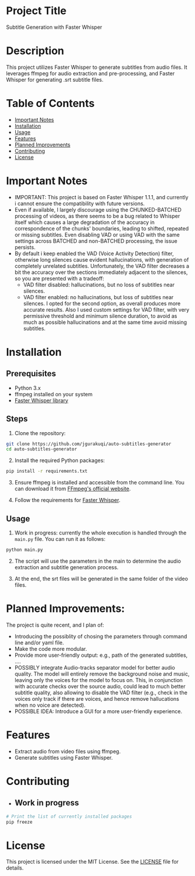 # Project Title
Subtitle Generation with Faster Whisper

# Description
This project utilizes Faster Whisper to generate subtitles from audio files. It leverages ffmpeg for audio extraction and pre-processing, and Faster Whisper for generating .srt subtitle files.


# Table of Contents
* [Important Notes](#important-notes)
* [Installation](#installation)
* [Usage](#usage)
* [Features](#features)
* [Planned Improvements](#planned-improvements)
* [Contributing](#contributing)
* [License](#license)

# Important Notes
- IMPORTANT: This project is based on Faster Whisper 1.1.1, and currently i cannot ensure the compatibility with future versions.
- Even if available, I largely discourage using the CHUNKED-BATCHED processing of videos, as there seems to be a bug related to Whisper itself which causes a large degradation of the accuracy in correspondence of the chunks' boundaries, leading to shifted, repeated or missing subtitles. Even disabling VAD or using VAD with the same settings across BATCHED and non-BATCHED processing, the issue persists.
- By default i keep enabled the VAD (Voice Activity Detection) filter, otherwise long silences cause evident hallucinations, with generation of completely unrelated subtitles. Unfortunately, the VAD filter decreases a bit the accuracy over the sections immediately adjacent to the silences, so you are presented with a tradeoff:
    - VAD filter disabled: hallucinations, but no loss of subtitles near silences.
    - VAD filter enabled: no hallucinations, but loss of subtitles near silences.
 I opted for the second option, as overall produces more accurate results. Also I used custom settings for VAD filter, with very permissive threshold and minimum silence duration, to avoid as much as possible hallucinations and at the same time avoid missing subtitles.

# Installation

## Prerequisites
- Python 3.x
- ffmpeg installed on your system
- [Faster Whisper library](https://github.com/SYSTRAN/faster-whisper)

## Steps
1. Clone the repository:

```bash
git clone https://github.com/jgurakuqi/auto-subtitles-generator
cd auto-subtitles-generator
```

2. Install the required Python packages:
```bash
pip install -r requirements.txt
```

3. Ensure ffmpeg is installed and accessible from the command line. You can download it from [FFmpeg's official website](https://www.ffmpeg.org/download.html).

4. Follow the requirements for [Faster Whisper](https://github.com/SYSTRAN/faster-whisper).

## Usage

1. Work in progress: currently the whole execution is handled through the `main.py` file. You can run it as follows:

```bash
python main.py
```

2. The script will use the parameters in the main to determine the audio extraction and subtitle generation process.

3. At the end, the srt files will be generated in the same folder of the video files.

# Planned Improvements:

The project is quite recent, and I plan of:
- Introducing the possiblity of chosing the parameters through command line and/or yaml file.
- Make the code more modular.
- Provide more user-friendly output: e.g., path of the generated subtitles, ....
- POSSIBLY integrate Audio-tracks separator model for better audio quality. The model will entirely remove the background noise and music, leaving only the voices for the model to focus on. This, in conjunction with accurate checks over the source audio, could lead to much better subtitle quality, also allowing to disable the VAD filter (e.g., check in the voices only track if there are voices, and hence remove hallucations when no voice are detected).
- POSSIBLE IDEA: Introduce a GUI for a more user-friendly experience.


# Features
- Extract audio from video files using ffmpeg.
- Generate subtitles using Faster Whisper.

# Contributing
- ## Work in progress

```bash	
# Print the list of currently installed packages
pip freeze
```

# License
This project is licensed under the MIT License. See the [LICENSE](./LICENSE) file for details.
